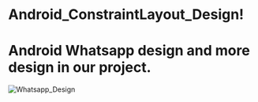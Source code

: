 # Android_ConstraintLayout_Design!

# Android Whatsapp design and more design in our project.

![Whatsapp_Design](https://user-images.githubusercontent.com/96029834/194770698-722c6c55-6c58-4cc9-b494-5e0592012cdc.png)
